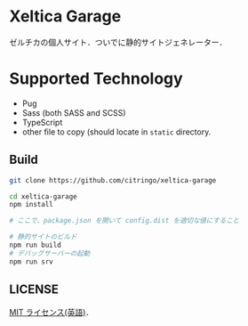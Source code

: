 ﻿# Xeltica Garage

ゼルチカの個人サイト．ついでに静的サイトジェネレーター．

# Supported Technology

- Pug
- Sass (both SASS and SCSS)
- TypeScript
- other file to copy (should locate in `static` directory.

## Build

```sh
git clone https://github.com/citringo/xeltica-garage

cd xeltica-garage
npm install

# ここで、package.json を開いて config.dist を適切な値にすること

# 静的サイトのビルド
npm run build
# デバッグサーバーの起動
npm run srv
```

## LICENSE

[MIT ライセンス(英語)](LICENSE)．